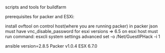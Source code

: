 scripts and tools for buildfarm

prerequisites for packer and ESXi:

install ovftool on control host(where you are running packer)
in packer json must have vnc_disable_password for esxi versions => 6.5
on esxi host must run command:
     esxcli system settings advanced set -o /Net/GuestIPHack -i 1


ansible version=2.8.5
Packer v1.0.4
ESX 6.7.0

